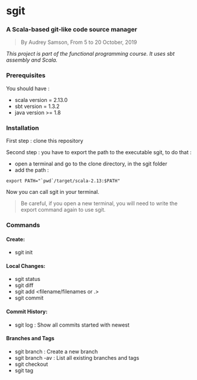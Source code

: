 # sgit

### A Scala-based git-like code source manager
>By Audrey Samson, From 5 to 20 October, 2019

*This project is part of the functional programming course. It uses sbt assembly and Scala.*

### Prerequisites
You should have :
* scala version = 2.13.0
* sbt version = 1.3.2
* java version >= 1.8 

### Installation
First step : clone this repository

Second step : you have to export the path to the executable sgit, to do that :
* open a terminal and go to the clone directory, in the sgit folder
* add the path : 
```
export PATH="`pwd`/target/scala-2.13:$PATH"
```

Now you can call sgit in your terminal.

>Be careful, if you open a new terminal, you will need to write the export command again to use sgit.



### Commands
#### Create:
* sgit init

#### Local Changes:
* sgit status
* sgit diff
* sgit add <filename/filenames or .>
* sgit commit

#### Commit History:
* sgit log : Show all commits started with newest


#### Branches and Tags
* sgit branch <branch name> : Create a new branch
* sgit branch -av : List all existing branches and tags
* sgit checkout <branch> 
* sgit tag <tag name>

